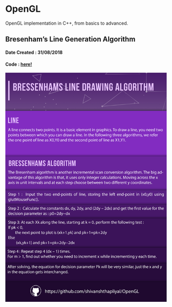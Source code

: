 # OpenGL
OpenGL implementation in C++, from basics to advanced.

## Bresenham’s Line Generation Algorithm
#### Date Created : 31/08/2018
#### Code : [here!](https://github.com/shivanshthapliyal/OpenGL/blob/master/Bresenhams%20Algorithm.cpp) <br/>
![Bresenham’s Line Generation Algorithm](/images/BresenhamLineGeneration.jpg) 
